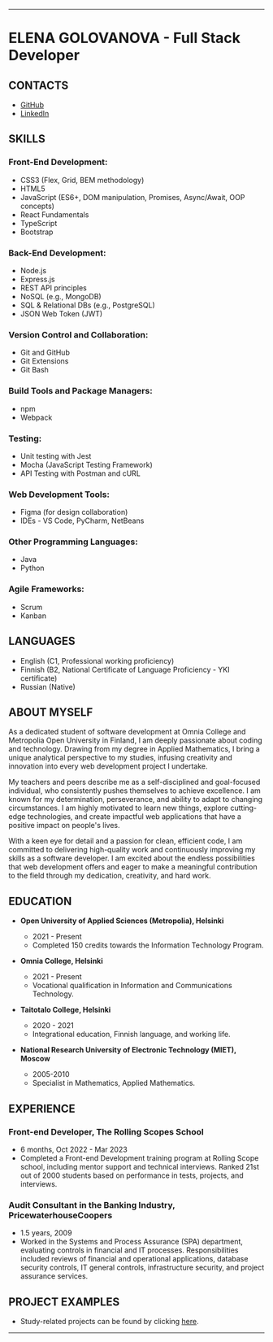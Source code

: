 ----
# ELENA GOLOVANOVA - Full Stack Developer

## CONTACTS
- [GitHub](https://github.com/ElenaCoder)
- [LinkedIn](https://www.linkedin.com/in/elena-golovanova/)

## SKILLS

### Front-End Development:
- CSS3 (Flex, Grid, BEM methodology)
- HTML5
- JavaScript (ES6+, DOM manipulation, Promises, Async/Await, OOP concepts)
- React Fundamentals
- TypeScript
- Bootstrap

### Back-End Development:
- Node.js
- Express.js
- REST API principles
- NoSQL (e.g., MongoDB)
- SQL & Relational DBs (e.g., PostgreSQL)
- JSON Web Token (JWT)

### Version Control and Collaboration:
- Git and GitHub
- Git Extensions
- Git Bash

### Build Tools and Package Managers:
- npm
- Webpack

### Testing:
- Unit testing with Jest
- Mocha (JavaScript Testing Framework)
- API Testing with Postman and cURL

### Web Development Tools:
- Figma (for design collaboration)
- IDEs - VS Code, PyCharm, NetBeans

### Other Programming Languages:
- Java
- Python

### Agile Frameworks:
- Scrum
- Kanban

## LANGUAGES
- English (C1, Professional working proficiency)
- Finnish (B2, National Certificate of Language Proficiency - YKI certificate)
- Russian (Native)

## ABOUT MYSELF
As a dedicated student of software development at Omnia College and Metropolia Open University in Finland, I am deeply passionate about coding and technology. Drawing from my degree in Applied Mathematics, I bring a unique analytical perspective to my studies, infusing creativity and innovation into every web development project I undertake.

My teachers and peers describe me as a self-disciplined and goal-focused individual, who consistently pushes themselves to achieve excellence. I am known for my determination, perseverance, and ability to adapt to changing circumstances. I am highly motivated to learn new things, explore cutting-edge technologies, and create impactful web applications that have a positive impact on people's lives.

With a keen eye for detail and a passion for clean, efficient code, I am committed to delivering high-quality work and continuously improving my skills as a software developer. I am excited about the endless possibilities that web development offers and eager to make a meaningful contribution to the field through my dedication, creativity, and hard work.

## EDUCATION
- **Open University of Applied Sciences (Metropolia), Helsinki**
  - 2021 - Present
  - Completed 150 credits towards the Information Technology Program.

- **Omnia College, Helsinki**
  - 2021 - Present
  - Vocational qualification in Information and Communications Technology.

- **Taitotalo College, Helsinki**
  - 2020 - 2021
  - Integrational education, Finnish language, and working life.

- **National Research University of Electronic Technology (MIET), Moscow**
  - 2005-2010
  - Specialist in Mathematics, Applied Mathematics.

## EXPERIENCE

### Front-end Developer, The Rolling Scopes School
- 6 months, Oct 2022 - Mar 2023
- Completed a Front-end Development training program at Rolling Scope school, including mentor support and technical interviews. Ranked 21st out of 2000 students based on performance in tests, projects, and interviews.

### Audit Consultant in the Banking Industry, PricewaterhouseCoopers
- 1.5 years, 2009
- Worked in the Systems and Process Assurance (SPA) department, evaluating controls in financial and IT processes. Responsibilities included reviews of financial and operational applications, database security controls, IT general controls, infrastructure security, and project assurance services.

## PROJECT EXAMPLES
- Study-related projects can be found by clicking [here](https://elenacoder.github.io/personal-portfolio-webpage/).
---
